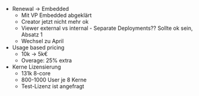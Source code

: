  - Renewal -> Embedded
	 - Mit VP Embedded abgeklärt
	 - Creator jetzt nicht mehr ok
	 - Viewer external vs internal - Separate Deployments?? Sollte ok sein, Absatz 1
	 - Wechsel zu April
 - Usage based pricing
	 - 10k -> 5k€
	 - Overage: 25% extra
 - Kerne Lizensierung
	 - 131k 8-core
	 - 800-1000 User je 8 Kerne
	 - Test-Lizenz ist angefragt